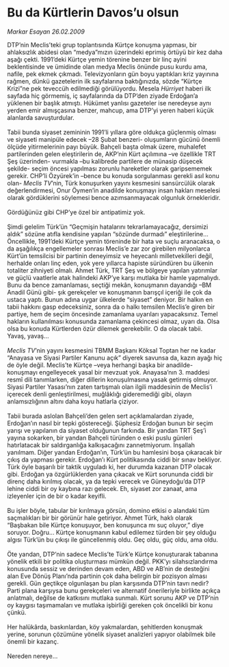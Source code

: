 # Bu da Kürtlerin Davos’u olsun

*Markar Esayan 26.02.2009*

<div class="taraf_structure_2col_1zq">
<div class="margen_n">



 <p>DTP’nin Meclis’teki grup toplantısında Kürtçe konuşma yapması, bir ahlaksızlık abidesi olan “medya”mızın üzerindeki eprimiş örtüyü bir kez daha aşağı çekti. 1991’deki Kürtçe yemin törenine benzer bir linç ayini beklentisinde ve ümidinde olan medya Meclis önünde pusu kurdu ama, nafile, pek ekmek çıkmadı. Televizyonların gün boyu yaptıkları kriz yayınına rağmen, dünkü gazetelerin ilk sayfalarına baktığınızda, sözde “Kürtçe Krizi”ne pek teveccüh edilmediği görülüyordu. Mesela <i>Hürriyet</i> haberi ilk sayfada hiç görmemiş, iç sayfalarında da DTP’den ziyade Erdoğan’a yüklenen bir başlık atmıştı. Hükümet yanlısı gazeteler ise neredeyse aynı yerden emir almışçasına benzer, mahcup, ama DTP’yi yeren haberi küçük alanlarda savuşturdular. <br/><br/>Tabii bunda siyaset zemininin 1991’li yıllara göre oldukça güçlenmiş olması ve siyaseti manipüle edecek –28 Şubat benzeri- oluşumların gücünü önemli ölçüde yitirmelerinin payı büyük. Bahçeli başta olmak üzere, muhalefet partilerinden gelen eleştirilerin de, AKP’nin Kürt açılımına –ve özellikle TRT Şeş üzerinden- vurmakla –bu kalibrede partilere de münasip düşecek şekilde- seçim öncesi yapılması zorunlu hareketler olarak garipsememek gerekir. CHP’li Özyürek’in –bence bu konuda sorgulanması gerekli asıl konu olan- <i>Meclis TV</i>’nin, Türk konuşurken yayını kesmesini sansürcülük olarak değerlendirmesi, Onur Öymen’in anadilde konuşmayı insan hakları meselesi olarak gördüklerini söylemesi bence azımsanmayacak olgunluk örnekleridir. <br/><br/>Gördüğünüz gibi CHP’ye özel bir antipatimiz yok. <br/><br/>Şimdi gelelim Türk’ün “Geçmişin hatalarını tekrarlamayacağız, dersimizi aldık” sözüne atıfla kendisine yapılan “sözünde durmadı” eleştirilerine... Öncellikle, 1991’deki Kürtçe yemin töreninde bir hata ve suçlu aranacaksa, o da aşağılıkça engellemeler sonrası Meclis’e zar zor girebilen milyonlarca Kürt’ün temsilcisi bir partinin deneyimsiz ve heyecanlı milletvekilleri değil, herhalde onları linç eden, yok yere yıllarca hapiste süründüren bu ülkenin totaliter zihniyeti olmalı. Ahmet Türk, TRT Şeş ve bölgeye yapılan yatırımlar ve güçlü vaatlerle atak halindeki AKP’ye karşı mutlaka bir hamle yapmalıydı. Bunu da bence zamanlaması, seçtiği mekân, konuşmanın dayandığı –BM Anadil Günü gibi- şık gerekçeler ve konuşmanın barışçıl içeriği ile çok da ustaca yaptı. Bunun adına uygar ülkelerde “siyaset” deniyor. Bir halkın en tabii hakkını gasp edeceksiniz, sonra da o halkı temsilen Meclis’e giren bir partiye, hem de seçim öncesinde zamanlama uyarıları yapacaksınız. Temel hakların kullanılması konusunda zamanlama çekincesi olmaz, uyarı da. Olsa olsa bu konuda Kürtlerden özür dilemek gerekebilir. O da olacak tabii. Yavaş, yavaş...<br/><br/><i>Meclis TV</i>’nin yayını kesmesini TBMM Başkanı Köksal Toptan her ne kadar “Anayasa ve Siyasi Partiler Kanunu açık” diyerek savunsa da, kazın ayağı hiç de öyle değil. Meclis’te Kürtçe –veya herhangi başka bir anadilde- konuşmayı engelleyecek yasal bir mevzuat yok. Anayasa’nın 3. maddesi resmî dili tanımlarken, diğer dillerin konuşulmasına yasak getirmiş olmuyor. Siyasi Partiler Yasası’nın zaten tartışmalı olan ilgili maddesinin de Meclis’i içerecek denli genleştirilmesi, muğlâklığı gideremediği gibi, olayın anlamsızlığının altını daha koyu hatlarla çiziyor. <br/><br/>Tabii burada aslolan Bahçeli’den gelen sert açıklamalardan ziyade, Erdoğan’ın nasıl bir tepki göstereceği. Şüphesiz Erdoğan bunun bir seçim yarışı ve yapılanın da siyaset olduğunun farkında. Bir yandan TRT Şeş’i yayına sokarken, bir yandan Bahçeli türünden o eski puslu günleri hatırlatacak bir saldırganlığa kalkışacağını zannetmiyorum. İnşallah yanılmam. Diğer yandan Erdoğan’ın, Türk’ün bu hamlesini boşa çıkaracak bir çıkış da yapması gerekir. Erdoğan’ı Kürt politikasında ciddi bir sınav bekliyor. Türk öyle başarılı bir taktik uyguladı ki, her durumda kazanan DTP olacak gibi. Erdoğan ya özgürlüklerden yana çıkacak ve Kürt sorununda ciddi bir direnç daha kırılmış olacak, ya da tepki verecek ve Güneydoğu’da DTP lehine ciddi bir oy kaybına razı gelecek. Eh, siyaset zor zanaat, ama izleyenler için de bir o kadar keyifli. <br/><br/>Bu işler böyle, tabular bir kırılmaya görsün, domino etkisi o alandaki tüm saçmalıkları bir bir görünür hale getiriyor. Ahmet Türk, haklı olarak “Başbakan bile Kürtçe konuşuyor, ben konuşunca mı suç oluyor,” diye soruyor. Doğru... Kürtçe konuşmanın kabul edilemez türden bir şey olduğu algısı Türk’ün bu çıkışı ile güncellenmiş oldu. Geç oldu, güç oldu, ama oldu. <br/><br/>Öte yandan, DTP’nin sadece Meclis’te Türk’e Kürtçe konuşturarak tabanına yönelik etkili bir politika oluşturması mümkün değil. PKK’yı silahsızlandırma konusunda sessiz ve derinden devam eden, ABD ve AB’nin de desteğini alan Eve Dönüş Planı’nda partinin çok daha belirgin bir pozisyon alması gerekli. Gün geçtikçe olgunlaşan bu plan karşısında DTP’nin tavrı nedir? Parti plana karşıysa bunu gerekçeleri ve alternatif önerileriyle birlikte açıkça anlatmalı, değilse de katkısını mutlaka sunmalı. Kürt sorunu AKP ve DTP’nin oy kaygısı taşımamaları ve mutlaka işbirliği gereken çok öncelikli bir konu çünkü. <br/><br/>Her halükârda, baskınlardan, köy yakmalardan, şehitlerden konuşmak yerine, sorunun çözümüne yönelik siyaset analizleri yapıyor olabilmek bile önemli bir kazanç. <br/><br/>Nereden nereye...</p>

<br/>


<div id="taraf_not">
</div>

</div>


</div>
